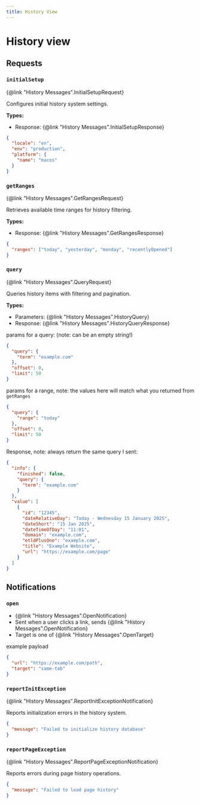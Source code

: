 ```yaml
---
title: History View
---
```


# History view

## Requests

### `initialSetup`
{@link "History Messages".InitialSetupRequest}

Configures initial history system settings.

**Types:**
- Response: {@link "History Messages".InitialSetupResponse}

```json
{
  "locale": "en",
  "env": "production",
  "platform": {
    "name": "macos"
  }
}
```

### `getRanges`
{@link "History Messages".GetRangesRequest}

Retrieves available time ranges for history filtering.

**Types:**
- Response: {@link "History Messages".GetRangesResponse}

```json
{
  "ranges": ["today", "yesterday", "monday", "recentlyOpened"]
}
```


### `query`
{@link "History Messages".QueryRequest}

Queries history items with filtering and pagination.

**Types:**
- Parameters: {@link "History Messages".HistoryQuery}
- Response: {@link "History Messages".HistoryQueryResponse}

params for a query: (note: can be an empty string!)

```json
{
  "query": {
    "term": "example.com"
  },
  "offset": 0,
  "limit": 50
}
```

params for a range, note: the values here will match what you returned from `getRanges`

```json
{
  "query": {
    "range": "today"
  },
  "offset": 0,
  "limit": 50
}
```

Response, note: always return the same query I sent: 

```json
{
  "info": {
    "finished": false,
    "query": {
      "term": "example.com"
    }
  },
  "value": [
    {
      "id": "12345",
      "dateRelativeDay": "Today - Wednesday 15 January 2025",
      "dateShort": "15 Jan 2025",
      "dateTimeOfDay": "11:01",
      "domain": "example.com",
      "etldPlusOne": "example.com",
      "title": "Example Website",
      "url": "https://example.com/page"
    }
  ]
}
```

## Notifications

### `open`
- {@link "History Messages".OpenNotification}
- Sent when a user clicks a link, sends {@link "History Messages".OpenNotification}
- Target is one of {@link "History Messages".OpenTarget}

example payload
```json
{ 
  "url": "https://example.com/path", 
  "target": "same-tab" 
}
```

### `reportInitException`
{@link "History Messages".ReportInitExceptionNotification}

Reports initialization errors in the history system.

```json
{
  "message": "Failed to initialize history database"
}
```

### `reportPageException`
{@link "History Messages".ReportPageExceptionNotification}

Reports errors during page history operations.

```json
{
  "message": "Failed to load page history"
}
```